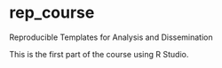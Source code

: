 # rep_course
Reproducible Templates for Analysis and Dissemination

This is the first part of the course using R Studio.
